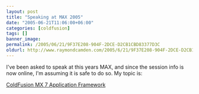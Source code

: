 ```yaml
---
layout: post
title: "Speaking at MAX 2005"
date: "2005-06-21T11:06:00+06:00"
categories: [coldfusion]
tags: []
banner_image: 
permalink: /2005/06/21/9F37E208-904F-2DCE-D2CB1CBD83377D3C
oldurl: http://www.raymondcamden.com/2005/6/21/9F37E208-904F-2DCE-D2CB1CBD83377D3C
---
```


I've been asked to speak at this years MAX, and since the session info is now online, I'm assuming it is safe to do so. My topic is:

<a href="http://www.macromedia.com/macromedia/events/max/sessions/sa204w.html">ColdFusion MX 7 Application Framework</a>
